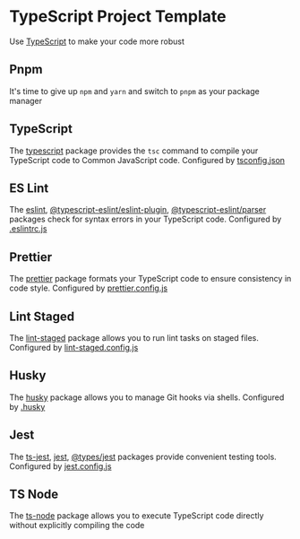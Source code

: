 # TypeScript Project Template
Use [TypeScript](https://www.typescriptlang.org) to make your code more robust

## Pnpm
It's time to give up `npm` and `yarn` and switch to `pnpm` as your package manager

## TypeScript
The [typescript](https://www.npmjs.com/package/typescript) package provides the `tsc` command to compile your TypeScript code to Common JavaScript code. Configured by [tsconfig.json](tsconfig.json)

## ES Lint
The [eslint](https://www.npmjs.com/package/eslint), [@typescript-eslint/eslint-plugin](https://www.npmjs.com/package/@typescript-eslint/eslint-plugin), [@typescript-eslint/parser](https://www.npmjs.com/package/@typescript-eslint/parser) packages check for syntax errors in your TypeScript code. Configured by [.eslintrc.js](.eslintrc.js)

## Prettier
The [prettier](https://www.npmjs.com/package/prettier) package formats your TypeScript code to ensure consistency in code style. Configured by [prettier.config.js](prettier.config.js)

## Lint Staged
The [lint-staged](https://www.npmjs.com/package/lint-staged) package allows you to run lint tasks on staged files. Configured by [lint-staged.config.js](lint-staged.config.js)

## Husky
The [husky](https://www.npmjs.com/package/husky) package allows you to manage Git hooks via shells. Configured by [.husky](.husky)

## Jest
The [ts-jest](https://www.npmjs.com/package/ts-jest), [jest](https://www.npmjs.com/package/jest), [@types/jest](https://www.npmjs.com/package/@types/jest) packages provide convenient testing tools. Configured by [jest.config.js](jest.config.js)

## TS Node
The [ts-node](https://www.npmjs.com/package/ts-node) package allows you to execute TypeScript code directly without explicitly compiling the code

